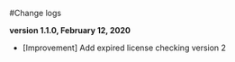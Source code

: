 #Change logs

**version 1.1.0, February 12, 2020**

- [Improvement] Add expired license checking version 2
